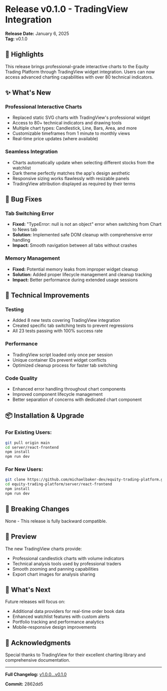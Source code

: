 # Release v0.1.0 - TradingView Integration

**Release Date:** January 6, 2025  
**Tag:** v0.1.0

## 🎉 Highlights

This release brings professional-grade interactive charts to the Equity Trading Platform through TradingView widget integration. Users can now access advanced charting capabilities with over 80 technical indicators.

## ✨ What's New

### Professional Interactive Charts
- Replaced static SVG charts with TradingView's professional widget
- Access to 80+ technical indicators and drawing tools
- Multiple chart types: Candlestick, Line, Bars, Area, and more
- Customizable timeframes from 1 minute to monthly views
- Real-time price updates (where available)

### Seamless Integration
- Charts automatically update when selecting different stocks from the watchlist
- Dark theme perfectly matches the app's design aesthetic
- Responsive sizing works flawlessly with resizable panels
- TradingView attribution displayed as required by their terms

## 🐛 Bug Fixes

### Tab Switching Error
- **Fixed:** "TypeError: null is not an object" error when switching from Chart to News tab
- **Solution:** Implemented safe DOM cleanup with comprehensive error handling
- **Impact:** Smooth navigation between all tabs without crashes

### Memory Management
- **Fixed:** Potential memory leaks from improper widget cleanup
- **Solution:** Added proper lifecycle management and cleanup tracking
- **Impact:** Better performance during extended usage sessions

## 🔧 Technical Improvements

### Testing
- Added 8 new tests covering TradingView integration
- Created specific tab switching tests to prevent regressions
- All 23 tests passing with 100% success rate

### Performance
- TradingView script loaded only once per session
- Unique container IDs prevent widget conflicts
- Optimized cleanup process for faster tab switching

### Code Quality
- Enhanced error handling throughout chart components
- Improved component lifecycle management
- Better separation of concerns with dedicated chart component

## 📦 Installation & Upgrade

### For Existing Users:
```bash
git pull origin main
cd server/react-frontend
npm install
npm run dev
```

### For New Users:
```bash
git clone https://github.com/michaelbaker-dev/equity-trading-platform.git
cd equity-trading-platform/server/react-frontend
npm install
npm run dev
```

## 🔄 Breaking Changes

None - This release is fully backward compatible.

## 📸 Preview

The new TradingView charts provide:
- Professional candlestick charts with volume indicators
- Technical analysis tools used by professional traders
- Smooth zooming and panning capabilities
- Export chart images for analysis sharing

## 🚀 What's Next

Future releases will focus on:
- Additional data providers for real-time order book data
- Enhanced watchlist features with custom alerts
- Portfolio tracking and performance analytics
- Mobile-responsive design improvements

## 🙏 Acknowledgments

Special thanks to TradingView for their excellent charting library and comprehensive documentation.

---

**Full Changelog:** [v1.0.0...v0.1.0](https://github.com/michaelbaker-dev/equity-trading-platform/compare/v1.0.0...v0.1.0)

**Commit:** 2862dd5